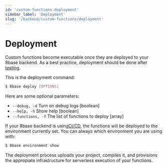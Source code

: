 ```yaml
---
id: 'custom-functions-deployment'
sidebar_label: 'Deployment'
slug: '/backend/custom-functions/deployment'
---
```

# Deployment

Custom functions become executable once they are deployed to your 8base backend. As a best practice, deployment should be done after [testing](/backend/custom-functions/debugging).

This is the deployment command:

```sh
$ 8base deploy [OPTIONS]
```

Here are some optional parameters:

- `--debug, -d` Turn on debug logs [boolean]
- `--help, -h` Show help [boolean]
- `--functions, -f` The list of functions to deploy [array]

If your 8base backend is using[CI/CD](../8base-console-platform-tools-ci-cd.md), the functions will be deployed to the environment currently set. You can always which environment you are using with: 

```sh
$ 8base environment show
```
The deployment process uploads your project, compiles it, and provisions the appropiate infrastructure for serverless execution of your functions.